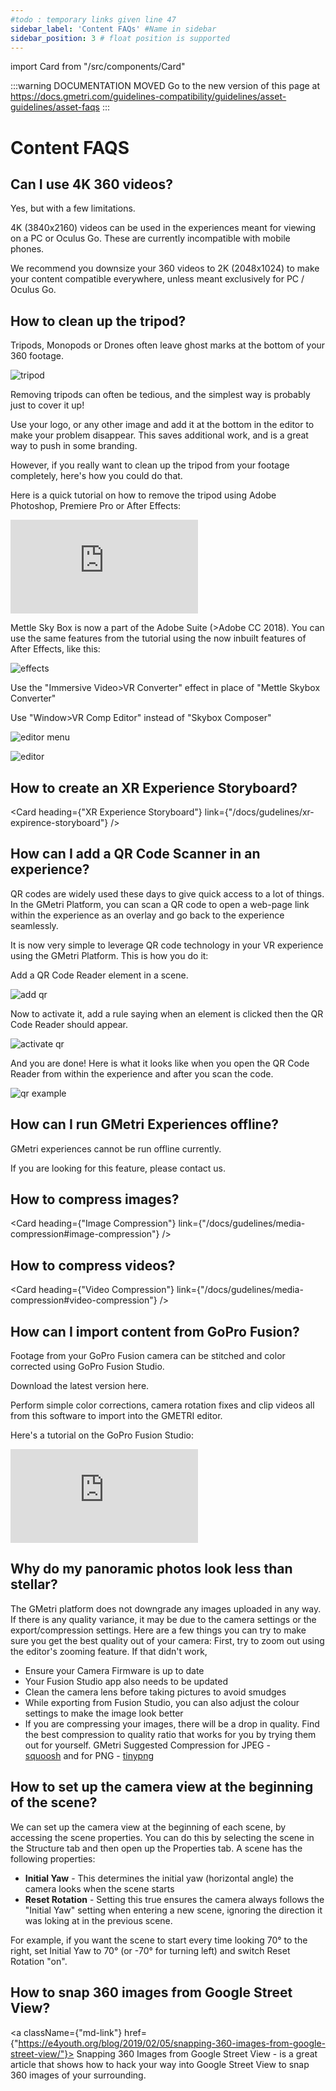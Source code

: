 ```yaml
---
#todo : temporary links given line 47 
sidebar_label: 'Content FAQs' #Name in sidebar
sidebar_position: 3 # float position is supported
---
```

import Card from "/src/components/Card"

<head>
  <link rel="canonical" href="https://docs.gmetri.com/guidelines-compatibility/guidelines/asset-guidelines/asset-faqs" />
</head>

:::warning DOCUMENTATION MOVED
Go to the new version of this page at https://docs.gmetri.com/guidelines-compatibility/guidelines/asset-guidelines/asset-faqs
:::


# Content FAQS

## Can I use 4K 360 videos?
Yes, but with a few limitations. 

4K (3840x2160) videos can be used in the experiences meant for viewing on a PC or Oculus Go. These are currently incompatible with mobile phones.  

We recommend you downsize your 360 videos to 2K (2048x1024) to make your content compatible everywhere, unless meant exclusively for PC / Oculus Go.

## How to clean up the tripod?
Tripods, Monopods or Drones often leave ghost marks at the bottom of your 360 footage.

![tripod](https://s.vrgmetri.com/image/q_90/gb-web/portal-docs/assets/img/screenshots/tripod.png.jpg#boxShadow "tripod")

Removing tripods can often be tedious, and the simplest way is probably just to cover it up!

Use your logo, or any other image and add it at the bottom in the editor to make your problem disappear. This saves additional work, and is a great way to push in some branding.

However, if you really want to clean up the tripod from your footage completely, here's how you could do that.

Here is a quick tutorial on how to remove the tripod using Adobe Photoshop, Premiere Pro or After Effects:

<iframe width={"100%"} height={"380px"}  src="https://www.youtube.com/embed/6CyOhAIhb6c" frameborder="0" allow="accelerometer; autoplay; encrypted-media; gyroscope; picture-in-picture" allowfullscreen></iframe>

Mettle Sky Box is now a part of the Adobe Suite (>Adobe CC 2018). You can use the same features from the tutorial using the now inbuilt features of After Effects, like this:


![effects](https://s.vrgmetri.com/gb-web/portal-docs/assets/img/screenshots/effects.JPG#boxShadow "effects")

Use the "Immersive Video>VR Converter" effect in place of "Mettle Skybox Converter"  

Use "Window>VR Comp Editor" instead of "Skybox Composer"  

![editor menu](https://s.vrgmetri.com/image/q_90/gb-web/portal-docs/assets/img/screenshots/vrCompEditorMenu.jpg#boxShadow "editor menu")

![editor](https://s.vrgmetri.com/gb-web/portal-docs/assets/img/screenshots/vrCompEditor.JPG#boxShadow "editor")


## How to create an XR Experience Storyboard?

<Card heading={"XR Experience Storyboard"} link={"/docs/gudelines/xr-expirence-storyboard"} />

## How can I add a QR Code Scanner in an experience?

QR codes are widely used these days to give quick access to a lot of things. In the GMetri Platform, you can scan a QR code to open a web-page link within the experience as an overlay and go back to the experience seamlessly.

It is now very simple to leverage QR code technology in your VR experience using the GMetri Platform. This is how you do it:

Add a QR Code Reader element in a scene.

![add qr](https://s.vrgmetri.com/image/q_90/gb-web/portal-docs/assets/img/screenshots/qrbutton.png.jpg#boxShadow "add qr")


Now to activate it, add a rule saying when an element is clicked then the QR Code Reader should appear.  


![activate qr](https://s.vrgmetri.com/image/q_90/gb-web/portal-docs/assets/img/screenshots/qractivate.png.jpg#boxShadow "activate qr")


And you are done! Here is what it looks like when you open the QR Code Reader from within the experience and after you scan the code.  


![qr example](https://s.vrgmetri.com/image/q_90/gb-web/portal-docs/assets/img/screenshots/qrexample.png.jpg#boxShadow "qr example")


## How can I run GMetri Experiences offline?

GMetri experiences cannot be run offline currently.  

If you are looking for this feature, please contact us.

## How to compress images?
<Card heading={"Image Compression"}   link={"/docs/gudelines/media-compression#image-compression"} />

## How to compress videos?
<Card heading={"Video Compression"}    link={"/docs/gudelines/media-compression#video-compression"} />

## How can I import content from GoPro Fusion?

Footage from your GoPro Fusion camera can be stitched and color corrected using GoPro Fusion Studio.  

Download the latest version here.  

Perform simple color corrections, camera rotation fixes and clip videos all from this software to import into the GMETRI editor.  

Here's a tutorial on the GoPro Fusion Studio:
<iframe width={"100%"} height={"380px"}  src="https://www.youtube.com/embed/RTv2HjghdIM" frameborder="0" allow="accelerometer; autoplay; encrypted-media; gyroscope; picture-in-picture" allowfullscreen></iframe>

## Why do my panoramic photos look less than stellar?

The GMetri platform does not downgrade any images uploaded in any way. If there is any quality variance, it may be due to the camera settings or the export/compression settings. Here are a few things you can try to make sure you get the best quality out of your camera:
First, try to zoom out using the editor's zooming feature. If that didn't work,

- Ensure your Camera Firmware is up to date 
- Your Fusion Studio app also needs to be updated
- Clean the camera lens before taking pictures to avoid smudges 
- While exporting from Fusion Studio, you can also adjust the colour settings to make the image look better
- If you are compressing your images, there will be a drop in quality. Find the best compression to quality ratio that works for you by trying them out for yourself. GMetri Suggested Compression for JPEG - [squoosh](https://squoosh.app/) and for PNG - [tinypng](https://tinypng.com/)

## How to set up the camera view at the beginning of the scene?

We can set up the camera view at the beginning of each scene, by accessing the scene properties. You can do this by selecting the scene in the Structure tab and then open up the Properties tab. A scene has the following properties:

- **Initial Yaw** - This determines the initial yaw (horizontal angle) the camera looks when the scene starts
- **Reset Rotation** - Setting this true ensures the camera always follows the "Initial Yaw" setting when entering a new scene, ignoring the direction it was loking at in the previous scene.

For example, if you want the scene to start every time looking 70° to the right, set Initial Yaw to 70° (or -70° for turning left) and switch Reset Rotation "on".

## How to snap 360 images from Google Street View?

<a className={"md-link"} href={"https://e4youth.org/blog/2019/02/05/snapping-360-images-from-google-street-view/"}> Snapping 360 Images from Google Street View</a> - is a great article that shows how to hack your way into Google Street View to snap 360 images of your surrounding.
